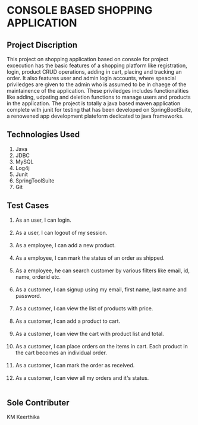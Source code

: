 <h1>CONSOLE BASED SHOPPING APPLICATION</h1>

<h2>Project Discription</h2>

<p>
This project on shopping application based on console for project excecution has the basic features of a shopping platform like registration, login, product CRUD operations, adding in cart, placing and tracking an order. It also features user and admin login accounts, where speacial priviledges are given to the admin who is assumed to be in chaege of the maintainence of the application. These priviledges includes functionalities like adding, udpating and deletion functions to manage users and products in the application.
The project is totally a java based maven application complete with junit for testing that has been developed on SpringBootSuite, a renowened app development plateform dedicated to java frameworks. 
</p>

<h2>Technologies Used</h2>
<ol>
<li>Java</li>
<li>JDBC</li>
<li>MySQL</li>
<li>Log4j</li>
<li>Junit</li>
  
<li>SpringToolSuite</li>
<li>Git</li>
</ol>

<h2>Test Cases</h2>
<ol>
<li>As an user, I can login.</li></br>
<li>As a user, I can logout of my session.</li></br>
  
<li>As a employee, I can add a new product.</li></br>
<li>As a employee, I can mark the status of an order as shipped.</li></br>
<li>As a employee, he can search customer by various filters like email, id, name, orderid etc.</li></br>
  
<li>As a customer, I can signup using my email, first name, last name and password.</li></br>
<li>As a customer, I can view the list of products with price.</li></br>
<li>As a customer, I can add a product to cart.</li></br>
<li>As a customer, I can view the cart with product list and total.</li></br>
<li>As a customer, I can place orders on the items in cart. Each product in the cart becomes an individual order.</li></br>
<li>As a customer, I can mark the order as received.</li></br>
<li>As a customer, I can view all my orders and it's status.</li></br>
</ol>

<h2>Sole Contributer</h2>
KM Keerthika


